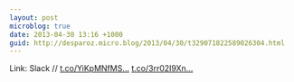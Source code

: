 ```yaml
---
layout: post
microblog: true
date: 2013-04-30 13:16 +1000
guid: http://desparoz.micro.blog/2013/04/30/t329071822589026304.html
---
```

Link: Slack // [t.co/YiKpMNfMS...](http://t.co/YiKpMNfMSw) [t.co/3rr02I9Xn...](http://t.co/3rr02I9XnR)
